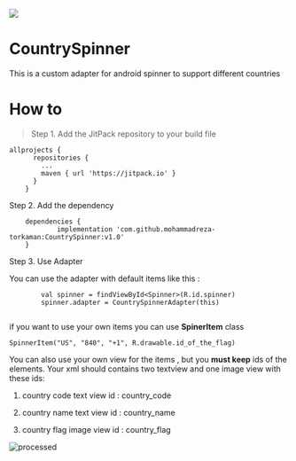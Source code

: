 
[![](https://jitpack.io/v/mohammadreza-torkaman/CountrySpinner.svg)](https://jitpack.io/#mohammadreza-torkaman/CountrySpinner)
# CountrySpinner

This is a custom adapter for android spinner to support different countries

# How to
>Step 1. Add the JitPack repository to your build file
```
allprojects {
      repositories {
        ...
        maven { url 'https://jitpack.io' }
      }
    }
```    
Step 2. Add the dependency
```   
	dependencies {
	        implementation 'com.github.mohammadreza-torkaman:CountrySpinner:v1.0'
	}
```   
Step 3. Use Adapter

You can use the adapter with default items like this :
```   
        val spinner = findViewById<Spinner>(R.id.spinner)
        spinner.adapter = CountrySpinnerAdapter(this)
        
```   

if you want to use your own items you can use **SpinerItem** class
```
SpinnerItem("US", "840", "+1", R.drawable.id_of_the_flag)
```

You can also use your own view for the items , but you **must keep** ids of the elements.
Your xml should contains two textview and one image view with these ids:

1. country code text view id : country_code
 
2. country name text view id : country_name
 
3. country flag image view id : country_flag

![processed](https://user-images.githubusercontent.com/83089712/120054321-7e0ca880-c044-11eb-948c-65bbe023ff22.jpeg)
